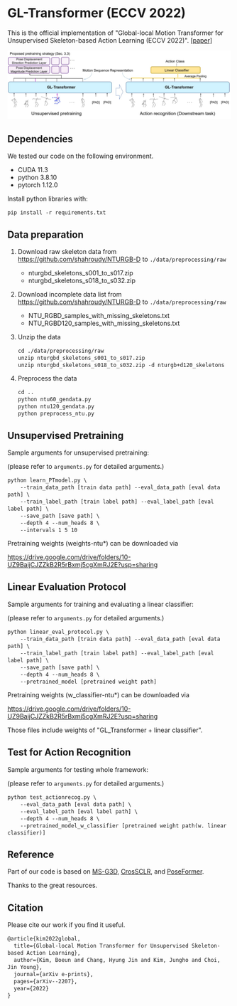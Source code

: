 # GL-Transformer (ECCV 2022)

This is the official implementation of "Global-local Motion Transformer for Unsupervised Skeleton-based Action Learning (ECCV 2022)". [[paper]](https://arxiv.org/abs/2207.06101)




![framework](https://github.com/Boeun-Kim/GL-Transformer/blob/main/figures/framework.jpg)



 ## Dependencies

We tested our code on the following environment.

- CUDA 11.3
- python 3.8.10
- pytorch 1.12.0

Install python libraries with:

```
pip install -r requirements.txt
```



## Data preparation

1. Download raw skeleton data from https://github.com/shahroudy/NTURGB-D to `./data/preprocessing/raw`

   - nturgbd_skeletons_s001_to_s017.zip
   - nturgbd_skeletons_s018_to_s032.zip

2. Download incomplete data list from  https://github.com/shahroudy/NTURGB-D to `./data/preprocessing/raw`

   - NTU_RGBD_samples_with_missing_skeletons.txt
   - NTU_RGBD120_samples_with_missing_skeletons.txt

3. Unzip the data

   ```
   cd ./data/preprocessing/raw
   unzip nturgbd_skeletons_s001_to_s017.zip
   unzip nturgbd_skeletons_s018_to_s032.zip -d nturgb+d120_skeletons
   ```

4. Preprocess the data

   ```
   cd ..
   python ntu60_gendata.py
   python ntu120_gendata.py
   python preprocess_ntu.py
   ```

 

## Unsupervised Pretraining

Sample arguments for unsupervised pretraining:

(please refer to `arguments.py` for detailed arguments.)

```
python learn_PTmodel.py \
    --train_data_path [train data path] --eval_data_path [eval data path] \
    --train_label_path [train label path] --eval_label_path [eval label path] \
    --save_path [save path] \
    --depth 4 --num_heads 8 \
    --intervals 1 5 10
```

Pretraining weights (weights-ntu*) can be downloaded via 

https://drive.google.com/drive/folders/10-UZ9BaijCJZZkB2R5rBxmj5cgXmRJ2E?usp=sharing



## Linear Evaluation Protocol

Sample arguments for training and evaluating a linear classifier:

(please refer to `arguments.py` for detailed arguments.)

```
python linear_eval_protocol.py \
    --train_data_path [train data path] --eval_data_path [eval data path] \
    --train_label_path [train label path] --eval_label_path [eval label path] \
    --save_path [save path] \
    --depth 4 --num_heads 8 \
    --pretrained_model [pretrained weight path]
```

Pretraining weights (w_classifier-ntu*) can be downloaded via 

https://drive.google.com/drive/folders/10-UZ9BaijCJZZkB2R5rBxmj5cgXmRJ2E?usp=sharing

Those files include weights of "GL_Transformer + linear classifier".



## Test for Action Recognition

Sample arguments for testing whole framework:

(please refer to `arguments.py` for detailed arguments.)

```
python test_actionrecog.py \
    --eval_data_path [eval data path] \
    --eval_label_path [eval label path] \
    --depth 4 --num_heads 8 \
    --pretrained_model_w_classifier [pretrained weight path(w. linear classifier)]
```



## Reference

Part of our code is based on [MS-G3D](https://github.com/kenziyuliu/MS-G3D), [CrosSCLR](https://github.com/LinguoLi/CrosSCLR), and [PoseFormer](https://github.com/zczcwh/PoseFormer).

Thanks to the great resources.



## Citation

Please cite our work if you find it useful.

```
@article{kim2022global,
  title={Global-local Motion Transformer for Unsupervised Skeleton-based Action Learning},
  author={Kim, Boeun and Chang, Hyung Jin and Kim, Jungho and Choi, Jin Young},
  journal={arXiv e-prints},
  pages={arXiv--2207},
  year={2022}
}
```

